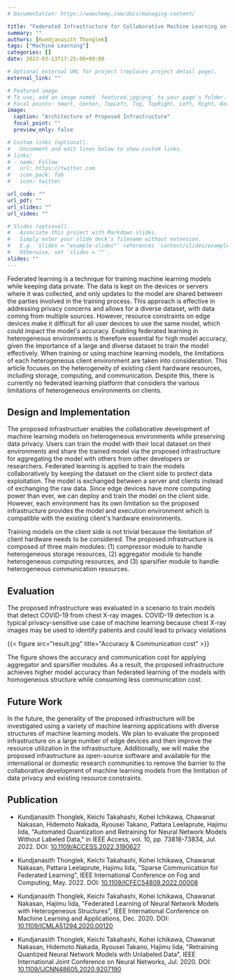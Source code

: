 ```yaml
---
# Documentation: https://wowchemy.com/docs/managing-content/

title: "Federated Infrastructure for Collaborative Machine Learning on Heterogeneous Environments"
summary: ""
authors: [Kundjanasith Thonglek]
tags: ["Machine Learning"]
categories: []
date: 2023-03-13T17:25:06+09:00

# Optional external URL for project (replaces project detail page).
external_link: ""

# Featured image
# To use, add an image named `featured.jpg/png` to your page's folder.
# Focal points: Smart, Center, TopLeft, Top, TopRight, Left, Right, BottomLeft, Bottom, BottomRight.
image:
  caption: "Architecture of Proposed Infrastructure"
  focal_point: ""
  preview_only: false

# Custom links (optional).
#   Uncomment and edit lines below to show custom links.
# links:
# - name: Follow
#   url: https://twitter.com
#   icon_pack: fab
#   icon: twitter

url_code: ""
url_pdf: ""
url_slides: ""
url_video: ""

# Slides (optional).
#   Associate this project with Markdown slides.
#   Simply enter your slide deck's filename without extension.
#   E.g. `slides = "example-slides"` references `content/slides/example-slides.md`.
#   Otherwise, set `slides = ""`.
slides: ""
---
```


Federated learning is a technique for training machine learning models while keeping data private. The data is kept on the devices or servers where it was collected, and only updates to the model are shared between the parties involved in the training process. This approach is effective in addressing privacy concerns and allows for a diverse dataset, with data coming from multiple sources. However, resource constraints on edge devices make it difficult for all user devices to use the same model, which could impact the model's accuracy. Enabling federated learning in heterogeneous environments is therefore essential for high model accuracy, given the importance of a large and diverse dataset to train the model effectively. When training or using machine learning models, the limitations of each heterogeneous client environment are taken into consideration. This article focuses on the heterogeneity of existing client hardware resources, including storage, computing, and communication. Despite this, there is currently no federated learning platform that considers the various limitations of heterogeneous environments on clients.

## Design and Implementation

The proposed infrastructuer enables the collaborative development of machine learning models on heterogeneous environments while preserving data privacy. Users can train the model with their local dataset on their environments and share the trained model via the proposed infrastructure for aggregating the model with others from other developers or researchers. Federated learning is applied to train the models collaboratively by keeping the dataset on the client side to protect data exploitation. The model is exchanged between a server and clients instead of exchanging the raw data. Since edge devices have more computing power than ever, we can deploy and train the model on the client side. However, each environment has its own limitation so the proposed infrastructure provides the model and execution environment which is compatible with the existing client's hardware environments.

Training models on the client side is not trivial because the limitation of client hardware needs to be considered. The proposed infrastructure is composed of three main modules: (1) compressor module to handle heterogeneous storage resources, (2) aggregator module to handle heterogeneous computing resources, and (3) sparsifier module to handle heterogeneous communication resources.

## Evaluation

The proposed infrastructure was evaluated in a scenario to train models that detect COVID-19 from chest X-ray images. COVID-19 detection is a typical privacy-sensitive use case of machine learning because chest X-ray images may be used to identify patients and could lead to privacy violations

{{< figure src="result.jpg" title="Accuracy & Communication cost" >}}

The figure shows the accuracy and communication cost for applying aggregator and sparsifier modules. As a result, the proposed infrastructure achieves higher model accuracy than federated learning of the models with homogeneous structure while consuming less communication cost.

## Future Work

In the future, the generality of the proposed infrastructure will be investigated using a variety of machine learning applications with diverse structures of machine learning models. We plan to evaluate the proposed infrastructure on a large number of edge devices and then improve the resource utilization in the infrastructure. Additionally, we will make the proposed infrastructure as open-source software and available for the international or domestic research communities to remove the barrier to the collaborative development of machine learning models from the limitation of data privacy and existing resource constraints.

## Publication
- Kundjanasith Thonglek, Keichi Takahashi, Kohei Ichikawa, Chawanat Nakasan, Hidemoto Nakada, Ryousei Takano, Pattara Leelaprute, Hajimu Iida, "Automated Quantization and Retraining for Neural Network Models Without Labeled Data," in IEEE Access, vol. 10, pp. 73818-73834, Jul. 2022. DOI: [10.1109/ACCESS.2022.3190627](https://ieeexplore.ieee.org/document/9828404)

- Kundjanasith Thonglek, Keichi Takahashi, Kohei Ichikawa, Chawanat Nakasan, Pattara Leelaprute, Hajimu Iida, "Sparse Communication for Federated Learning", IEEE International Conference on Fog and Computing, May. 2022. DOI: [10.1109/ICFEC54809.2022.00008](https://ieeexplore.ieee.org/document/9799177)

- Kundjanasith Thonglek, Keichi Takahashi, Kohei Ichikawa, Chawanat Nakasan, Hajimu Iida, "Federated Learning of Neural Network Models with Heterogeneous Structures", IEEE International Conference on Machine Learning and Applications, Dec. 2020. DOI: [10.1109/ICMLA51294.2020.00120](https://ieeexplore.ieee.org/document/9356244)

- Kundjanasith Thonglek, Keichi Takahashi, Kohei Ichikawa, Chawanat Nakasan, Hidemoto Nakada, Ryousei Takano, Hajimu Iida, "Retraining Quantized Neural Network Models with Unlabeled Data", IEEE International Joint Conference on Neural Networks, Jul. 2020. DOI: [10.1109/IJCNN48605.2020.9207190](https://ieeexplore.ieee.org/document/9207190)


